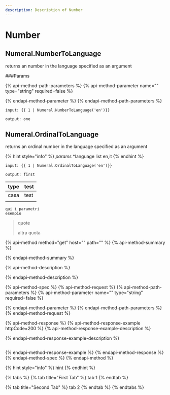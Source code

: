 ```yaml
---
description: Description of Number
---
```


# Number

## Numeral.NumberToLanguage

returns an number in the language specified as an argument

###Params
 
{% api-method-path-parameters %}
{% api-method-parameter name="" type="string" required=false %}

{% endapi-method-parameter %}
{% endapi-method-path-parameters %}
 

```text
input: {{ 1 | Numeral.NumberToLanguage('en')}}

output: one
```

## Numeral.OrdinalToLanguage

returns an ordinal number in the language specified as an argument

{% hint style="info" %}
_params_ \*language list en,it
{% endhint %}

```text
input: {{ 1 | Numeral.OrdinalToLanguage('en')}}

output: first
```

| type | test |
| :--- | :--- |
| casa | test |
|  |  |

```text
qui i parametri
esempio 
```

> quote
>
> altra quota

{% api-method method="get" host="" path="" %}
{% api-method-summary %}

{% endapi-method-summary %}

{% api-method-description %}

{% endapi-method-description %}

{% api-method-spec %}
{% api-method-request %}
{% api-method-path-parameters %}
{% api-method-parameter name="" type="string" required=false %}

{% endapi-method-parameter %}
{% endapi-method-path-parameters %}
{% endapi-method-request %}

{% api-method-response %}
{% api-method-response-example httpCode=200 %}
{% api-method-response-example-description %}

{% endapi-method-response-example-description %}

```

```
{% endapi-method-response-example %}
{% endapi-method-response %}
{% endapi-method-spec %}
{% endapi-method %}

{% hint style="info" %}
hint
{% endhint %}

{% tabs %}
{% tab title="First Tab" %}
tab 1
{% endtab %}

{% tab title="Second Tab" %}
tab 2
{% endtab %}
{% endtabs %}

